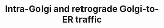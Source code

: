 ---
annotations:
- type: Pathway Ontology
  value: regulatory pathway
authors:
- ReactomeTeam
- Ryanmiller
description: The mammalian Golgi complex, a central hub of both anterograde and retrograde
  trafficking, is a ribbon of stacked cisterna with biochemically distinct compartments
  (reviewed in Glick and Nakano, 2009; Szul and Sztul, 2011). Anterograde cargo from
  the ERGIC and ER is received at the cis-Golgi, trafficked through the medial- and
  trans-Golgi and released through the trans-Golgi network (TGN) to the endolysosomal
  system and the plasma membrane. Although still under debate, current models of Golgi
  trafficking favour the cisternal maturation model, where anterograde cargo remain
  associated with their original lipid membrane during transit through the Golgi and
  are exposed to sequential waves of processing enzymes by the retrograde movement
  of Golgi resident proteins. In this way, cis-cisterna mature to medial- and trans-cisterna
  as the early acting Golgi enzymes are replaced by later acting ones (reviewed in
  Pelham, 2001; Storrie, 2005; Glick and Nakano, 2009; Szul and Sztul, 2011).  More
  recently. a kiss-and-run (KAR) model for intra-Golgi trafficking has been proposed,
  which marries aspects of the cisternal maturation model with a diffusion model of
  transport (reviewed in Mironov et al, 2103).<br>Like the anterograde ERGIC-to Golgi
  transport step,  intra-Golgi trafficking between the cisterna appears to be COPI-dependent
  (Storrie and Nilsson, 2002; Szul and Sztul, 2011). Numerous snares and tethering
  complexes contribute to the targeting and fusion events that are required to maintain
  the specificity and directionality of these trafficking events (reviewed in Chia
  and Gleeson, 2014).  Golgi tethers include long coiled coiled proteins like the
  Golgins, as well as multisubunit tethers like the COG complex.  These tethers make
  numerous interactions with other components of the secretory system including RABs,
  SNAREs, motor and coat proteins as well as components of the cytoskeleton (reviewed
  in Munro, 2011; Willet et al, 2013). <br>Retrograde traffic from the cis-Golgi back
  to the ERGIC and ER depends on both the COPI-dependent pathway, which  appears to
  be important for recyling of KDEL receptors, and a more recently described COPI-independent
  pathway that relies on RAB6 (reviewed in Szul and Sztul, 2011; Heffernan and Simpson,
  2014). RAB6 and RAB9 also play roles at the TGN side of the Golgi, where they are
  implicated in the docking of vesicles derived from the endolysosomal system and
  the plasma membrane (reviewed in Pfeffer, 2011)  View original pathway at [http://www.reactome.org/PathwayBrowser/#DIAGRAM=6811442
  Reactome].
last-edited: 2021-01-25
organisms:
- Homo sapiens
redirect_from:
- /index.php/Pathway:WP3842
- /instance/WP3842
schema-jsonld:
- '@context': https://schema.org/
  '@id': https://wikipathways.github.io/pathways/WP3842.html
  '@type': Dataset
  creator:
    '@type': Organization
    name: WikiPathways
  description: The mammalian Golgi complex, a central hub of both anterograde and
    retrograde trafficking, is a ribbon of stacked cisterna with biochemically distinct
    compartments (reviewed in Glick and Nakano, 2009; Szul and Sztul, 2011). Anterograde
    cargo from the ERGIC and ER is received at the cis-Golgi, trafficked through the
    medial- and trans-Golgi and released through the trans-Golgi network (TGN) to
    the endolysosomal system and the plasma membrane. Although still under debate,
    current models of Golgi trafficking favour the cisternal maturation model, where
    anterograde cargo remain associated with their original lipid membrane during
    transit through the Golgi and are exposed to sequential waves of processing enzymes
    by the retrograde movement of Golgi resident proteins. In this way, cis-cisterna
    mature to medial- and trans-cisterna as the early acting Golgi enzymes are replaced
    by later acting ones (reviewed in Pelham, 2001; Storrie, 2005; Glick and Nakano,
    2009; Szul and Sztul, 2011).  More recently. a kiss-and-run (KAR) model for intra-Golgi
    trafficking has been proposed, which marries aspects of the cisternal maturation
    model with a diffusion model of transport (reviewed in Mironov et al, 2103).<br>Like
    the anterograde ERGIC-to Golgi transport step,  intra-Golgi trafficking between
    the cisterna appears to be COPI-dependent (Storrie and Nilsson, 2002; Szul and
    Sztul, 2011). Numerous snares and tethering complexes contribute to the targeting
    and fusion events that are required to maintain the specificity and directionality
    of these trafficking events (reviewed in Chia and Gleeson, 2014).  Golgi tethers
    include long coiled coiled proteins like the Golgins, as well as multisubunit
    tethers like the COG complex.  These tethers make numerous interactions with other
    components of the secretory system including RABs, SNAREs, motor and coat proteins
    as well as components of the cytoskeleton (reviewed in Munro, 2011; Willet et
    al, 2013). <br>Retrograde traffic from the cis-Golgi back to the ERGIC and ER
    depends on both the COPI-dependent pathway, which  appears to be important for
    recyling of KDEL receptors, and a more recently described COPI-independent pathway
    that relies on RAB6 (reviewed in Szul and Sztul, 2011; Heffernan and Simpson,
    2014). RAB6 and RAB9 also play roles at the TGN side of the Golgi, where they
    are implicated in the docking of vesicles derived from the endolysosomal system
    and the plasma membrane (reviewed in Pfeffer, 2011)  View original pathway at
    [http://www.reactome.org/PathwayBrowser/#DIAGRAM=6811442 Reactome].
  keywords:
  - STX6:STX16:VTI1A:VAMP4:NSF hexamer:3xSNAPs
  - Dynein:Dynactin:microtubule
  - 'NBAS '
  - AA-CoA
  - 'RAB3GAP2 '
  - 'RAB41 '
  - 'DYNC1I2 '
  - USE1
  - RAB33B:GTP:RIC1:RGP1
  - 2-lysophosphatidylcholine
  - 'RAB18 '
  - RIC1:RGP1
  - STX18:USE1L:BNIP1
  - CYTH1,2,3,4
  - Kinesins:microtubule
  - RAB43:GTP
  - 'KIF3C '
  - 'KIF23 '
  - 'STX5 '
  - 'RAB6A '
  - 'ARCN1 '
  - 'IGF2R '
  - ARF1:GDP:CYTH1,2,3,4
  - 'KIF25 '
  - H2O
  - 'ARF3 '
  - 'SURF4 '
  - STX18
  - complex:CUX1
  - Pi
  - 'NAPG '
  - RAB43:GTP:USP6NL
  - 'PLA2G6 '
  - coatomer
  - ARFIP2
  - 'ARF5 '
  - 'TMF1 '
  - 'PAFAH1B3 '
  - 'NSF '
  - 'CAPZB '
  - 'DCTN5 '
  - 'TMED7 '
  - USP6NL
  - interacting snares
  - 'CYTH1 '
  - 'ARFRP1 '
  - RAB6:GTP:RIC1:RGP1
  - 'GALNT2(1-571) '
  - COG complex
  - 'RAB43 '
  - intra-Golgi cargo
  - 'VAMP3 '
  - 'GTP '
  - 'KIF5A '
  - 'ARFIP2 '
  - BICD dimer
  - RAB1:GDP
  - 'GCC1 '
  - 'NAA30 '
  - RAB43:GDP:USP6NL
  - endosome-to-TGN
  - Ac-CoA
  - 'KIF15 '
  - 'GGC-RAB33B '
  - COG complex:RABs
  - 'KIFAP3 '
  - 'COG5 '
  - 'ARFGAP2 '
  - 'DCTN1 '
  - 'MAN1A1 '
  - STX5:PalmC-YKT6:BET1L
  - 'GOLGA1 '
  - snares
  - 'M6PR '
  - 'TMED9 '
  - VAMP4:early
  - 'COG4 '
  - RAB9:GTP:PLIN3:p-RABEPK:late-endosome-to-TGN cargo:VAMP3
  - 'STX6 '
  - STX10:STX16:VTI1A
  - 'KLC2 '
  - CUX1 dimer
  - 'ACTR1A '
  - intra-Golgi
  - RAB1:GTP:coatomer:p24 dimers:SEC22B:kinesins:microtubules
  - RAB1:GTP:GBF1:ARF:GTP:coatomer
  - 'KIFC1 '
  - COPI-independent
  - 'DCTN4 '
  - RAB6:GDP:RIC1:RGP1
  - 'CYTH3 '
  - AcM-ARFRP1:GTP
  - 'VAMP4 '
  - 'PLIN3 '
  - 'SCOC '
  - 'DCTN2 '
  - 'COPG1 '
  - 'CAPZA2 '
  - RAB6:GTP:BICD
  - 'CAPZA1 '
  - ARF1:GTP
  - STX:PalmC-YKT6:BET1L:GOSR1
  - 'GOSR2 '
  - 'KIF19 '
  - STX16
  - 'COPE '
  - 'RAB39A '
  - 'KIF21B '
  - 'VPS45 '
  - RAB6:GTP:RIC1:RGP1:GARP complex:COG complex:AcM-ARFRP1:GTP:SYS1:MyrG-ARL1:GTP:Golgin
    dimers:STX6:STX16:VTI1A:VAMP4:early endosome-to-TGN cargo
  - 'GOSR1 '
  - COG
  - 'KIF12 '
  - 'KIF3A '
  - COG complex:Golgi
  - BNIP1
  - 'ARFGAP1 '
  - 'COG7 '
  - GOLGA5 dimer
  - ARF:GDP
  - STX6:STX16:VTI1A
  - 'KIF13B '
  - VAMP3
  - PAFAH1B1
  - RHOBTB3:ADP
  - 'TGOLN2 '
  - RAB1:GTP:GBF1:ARF:GDP
  - 'COPZ1 '
  - 'COPA '
  - 'RHOBTB3 '
  - 'KLC4 '
  - 'GDP '
  - 'MAN1C1 '
  - ARFGAP1,2,3
  - other COG
  - AcG-ARFRP1:GTP:SYS1:MyrG-ARL1:GTP:TGN Golgin dimers
  - 'MAN2A2 '
  - 'USP6NL '
  - 'COG3 '
  - 'KIF27 '
  - PalmC-YKT6
  - 'KIF18A '
  - 'RAB3GAP1 '
  - 'NAPB '
  - BET1L
  - SCOC:MyrG-ARL1:GTP
  - 'RACGAP1 '
  - 'KIF20B '
  - 'ADP '
  - 'GOLGA5 '
  - RAB9:GTP:p-RABEPK:VAMP3:late endosome-to-TGN cargo
  - 'RAB6B '
  - 'COG6 '
  - ARFIP2:MyrG-ARL1:GTP
  - 'DYNC1LI2 '
  - AcM-ARFRP1:GTP:SYS1
  - 'GOLGA4 '
  - 'RAB30 '
  - 'RAB36 '
  - GCC2 dimer
  - SEC22B:STX18:USE1:BNIP1L:3xSNAPs:NSF hexamer
  - 'ZW10 '
  - 'DYNC1H1 '
  - cPLA2s
  - STX6:STX16:VTI1A:VAMP4
  - early
  - STX5
  - SNAPs
  - RAB1:GTP:coatomer:p24 dimers:SEC22B:cargo:NBAS:RINT1:ZW10:STX18:USE1L:BNIP1
  - PC
  - late-endosome-to-TGN
  - 'CENPE '
  - 'Kinesin-13 dimers '
  - SEC22B
  - STX10:STX16:VTI1A:VAMP3:NSF hexamer:SNAPs
  - 'ARFGAP3 '
  - RAB1:GTP
  - 'SYS1 '
  - 'VPS52 '
  - 'BICD2 '
  - 'ARF4 '
  - RAB1:GTP:GBF1
  - 'VPS53 '
  - RAB3GAP1:RAB3GAP2:RAB18:GDP
  - RAB6:GTP:COPI-independent retrograde Golgi-to-ER cargo
  - 'COPB2 '
  - RAB9:GDP
  - 'TMED2 '
  - 'CYTH4 '
  - 'KIF16B '
  - 'STX16 '
  - 'KIF5B '
  - ATP
  - 'COG1 '
  - 'TMED3 '
  - NAA30:NAA35:NAA38
  - 'COPZ2 '
  - 'KDELR1 '
  - ARF1:GTP:CYTH1,2,3,4
  - 'KIF1B '
  - STX10
  - STX10:STX16:VTI1A:VAMP3
  - 'BNIP1 '
  - VAMP4
  - 'GBF1 '
  - 'KDELR2 '
  - 'SEC22B '
  - 'GOLIM4 '
  - 'CYTH2 '
  - GARP complex
  - GOSR1
  - 'DYNLL1 '
  - 'KIF11 '
  - 'KLC3 '
  - ARFRP1:GTP
  - cargo:GOLGA5
  - 'MAN1A2 '
  - 'ALPP '
  - 'VPS51 '
  - fatty acid
  - cargo
  - VTI1A
  - 'DCTN3 '
  - 'KIF1A '
  - 'RIC1 '
  - CoA-SH
  - 'BICD1 '
  - RAB1:GTP:coatomer:p24 dimers:SEC22B:cargo
  - 'AcM-ARFRP1 '
  - 'ARF1 '
  - 'KIF6 '
  - 'RINT1 '
  - 'PAFAH1B1 '
  - PLIN3
  - 'RGP1 '
  - RAB1:GTP:GBF1:ARF:GTP
  - RABEPK
  - 'KIF3B '
  - RAB9:GTP:p-RABEPK:VAMP3:STX16:STX10:VTI1A:GARP complex:GCC2 dimer:late-endosome-to-TGN
    cargo
  - 'KIF1C '
  - STX6
  - 'DYNC1LI1 '
  - 'DCTN6 '
  - 'Microtubule protofilament '
  - p24 dimers
  - RABs
  - AGPAT3
  - 'pS-RABEPK '
  - 'RAB9B '
  - COG-interacting
  - 'KLC1 '
  - 'KIF20A '
  - 'KIF18B '
  - 'DYNC1I1 '
  - dimer:GOSR1
  - 'NAA35 '
  - 'RAB1B '
  - RAB6:GTP
  - RAB18:GDP
  - other
  - 'RAB9A '
  - 'KIF9 '
  - RAB3GAP1:RAB3GAP2:RAB18:GTP
  - 'CUX1 '
  - GDP
  - GTP
  - 'ACTR10 '
  - RAB3GAP1:RAB3GAP2
  - GBF1
  - 'VTI1A '
  - 'COPB1 '
  - 'GCC2 '
  - SYS1
  - dimer:GOLGA5
  - 'BET1L '
  - 'KIF21A '
  - RHOBTB3:ATP
  - NSF hexamer
  - ADP
  - 'USE1 '
  - 'DYNLL2 '
  - 'KDELR3 '
  - TGN Golgin dimers
  - 'COPG2 '
  - 'SNAP29 '
  - 'PLA2G4A '
  - 'PAFAH1B2 '
  - 'COG2 '
  - 'NAPA '
  - dimer:STX5:PalmC-YKT6:BET1L:GOSR1:intra-Golgi retrograde cargo
  - 'MyrG-ARL1 '
  - 'CAPZA3 '
  - MyrG-ARL1:GTP
  - 'TMED10 '
  - 'PalmC-YKT6 '
  - 'KIFC2 '
  - 'MAN2A1 '
  - 'KIF28P '
  - 'KIF26B '
  - TRIP11:cargo
  - dimer:COPI-independent retrograde cargo
  - 'STX18 '
  - dimer:COPI-independent retrograde cargo:Dynein:Dynactin:microtubules
  - 'Chromokinesin dimers '
  - 'COG8 '
  - 'GALNT1(1-559) '
  - 'VPS54 '
  - 'ATP '
  - 'Kinesin-3 dimers '
  - NBAS:RINT1:ZW10
  - SCOC
  - RAB1:GTP:GBF1:ARF:GTP:coatomer:p24 dimers:ARFGAPs:SEC22B:cargo
  - Golgi-to-ER cargo
  - RAB6:GDP
  - ARF1:GTP:TRIP11:cargo
  - RAB33B:GTP
  - 'RAB1A '
  - 'TRIP11 '
  - STX5:PalmC-YKT6:BET1L:GOSR1:NSF hexamer:3xSNAPs
  - 'NAA38 '
  - 'KIF26A '
  - SEC22B:STX18:USE1L:BNIP1
  - Dynein:Dynactin:microtubules:PAFAH1B1
  - RAB9:GTP:PLIN3:p-RABEPK:late-endosome-to-TGN cargo:VAMP3:RHOBTB3:ATP
  - AcM-ARFRP1:GTP:SYS1:MyrG-ARL1:GTP
  - 'STX10 '
  license: CC0
  name: Intra-Golgi and retrograde Golgi-to-ER traffic
seo: CreativeWork
title: Intra-Golgi and retrograde Golgi-to-ER traffic
wpid: WP3842
---
